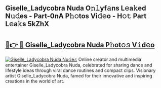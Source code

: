 ## Giselle_Ladycobra Nuda O𝚗𝚕yf𝚊ns L𝚎a𝚔ed N𝚞𝚍es - Part-0nA P𝚑𝚘tos Vi𝚍𝚎o - H𝚘𝚝 Part L𝚎a𝚔s 5kZhX

# <h2><a href="http://kfcdn76.oniu.top/?m=Giselle_Ladycobra+Nuda">🔗👉 🔴 Giselle_Ladycobra Nuda P𝚑ot𝚘𝚜 V𝚒d𝚎o</a></h2>

[![Giselle_Ladycobra Nuda Nu𝚍e𝚜](https://i.imgur.com/0qMVB7G.gif)](http://kfcdn76.oniu.top/?m=Giselle_Ladycobra+Nuda)
Online creator and multimedia entertainer Giselle_Ladycobra Nuda, celebrated for sharing dance and lifestyle ideas through viral dance routines and compact clips. Visionary artist Giselle_Ladycobra Nuda, famed for their innovative and inspiring creations in the world of art.  
